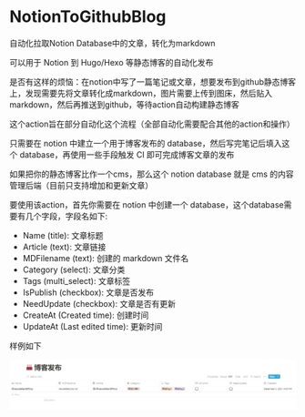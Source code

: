 # NotionToGithubBlog

自动化拉取Notion Database中的文章，转化为markdown

可以用于 Notion 到 Hugo/Hexo 等静态博客的自动化发布

是否有这样的烦恼：在notion中写了一篇笔记或文章，想要发布到github静态博客上，发现需要先将文章转化成markdown，图片需要上传到图床，然后贴入markdown，然后再推送到github，等待action自动构建静态博客

这个action旨在部分自动化这个流程（全部自动化需要配合其他的action和操作）

只需要在 notion 中建立一个用于博客发布的 database，然后写完笔记后填入这个 database，再使用一些手段触发 CI 即可完成博客文章的发布

如果把你的静态博客比作一个cms，那么这个 notion database 就是 cms 的内容管理后端（目前只支持增加和更新文章）

要使用该action，首先你需要在 notion 中创建一个 database，这个database需要有几个字段，字段名如下:

- Name (title): 文章标题
- Article (text): 文章链接
- MDFilename (text): 创建的 markdown 文件名
- Category (select): 文章分类
- Tags (multi_select): 文章标签
- IsPublish (checkbox): 文章是否发布
- NeedUpdate (checkbox): 文章是否有更新
- CreateAt (Created time): 创建时间
- UpdateAt (Last edited time): 更新时间

样例如下

![](img/20211209161749.jpg)